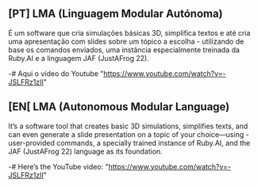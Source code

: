 ## [PT] LMA (Linguagem Modular Autónoma)
É um software que cria simulações básicas 3D, simplifica textos e até cria uma apresentação com slides sobre um tópico a escolha - utilizando de base os comandos enviados, uma instância especialmente treinada da Ruby.AI e a linguagem JAF (JustAFrog 22).

-# Aqui o vídeo do Youtube "https://www.youtube.com/watch?v=-JSLFRz1zII"

## [EN[ LMA (Autonomous Modular Language) 
It’s a software tool that creates basic 3D simulations, simplifies texts, and can even generate a slide presentation on a topic of your choice—using - user-provided commands, a specially trained instance of Ruby.AI, and the JAF (JustAFrog 22) language as its foundation.

-# Here’s the YouTube video: "https://www.youtube.com/watch?v=-JSLFRz1zII"
